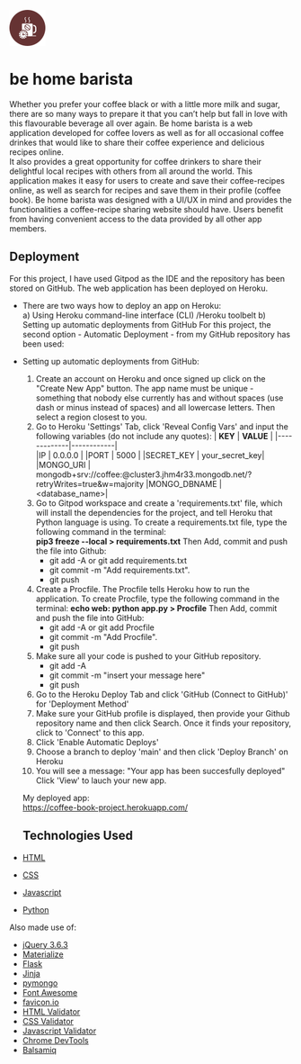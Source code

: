 ![Logo](static/img/coffee-time.png)
# be home barista 

<!-- ![Logo](assets/favicon/favicon-32x32.png) -->
Whether you prefer your coffee black or with a little more milk and sugar, there are so many ways to prepare it that you can’t help but fall in love with this flavourable beverage all over again.
Be home barista is a web application developed for coffee lovers as well as for all occasional coffee drinkes that would like to share their coffee experience and delicious recipes online.  
It also provides a great opportunity for coffee drinkers to share their delightful local recipes with others from all around the world.
This application makes it easy for users to create and save their coffee-recipes online, as well as search for recipes and save them in their profile (coffee book).
Be home barista was designed with a UI/UX in mind and provides the functionalities a coffee-recipe sharing website should have. Users benefit from having convenient access to the data provided by all other app members.



## Deployment
  For this project, I have used Gitpod as the IDE and the repository has been stored on GitHub. 
  The web application has been deployed on Heroku.
- There are two ways how to deploy an app on Heroku: <br> 
  a) Using Heroku command-line interface (CLI) /Heroku toolbelt
  b) Setting up automatic deployments from GitHub
  For this project,  the second option - Automatic Deployment - from my GitHub repository has been used:

- Setting up automatic deployments from GitHub: <br>
  1) Create an account on Heroku and once signed up click on the "Create New App" button.
       The app name must be unique - something that nobody else currently has and without spaces (use dash or minus instead of spaces) and all lowercase letters.
       Then select a region closest to you. 
  2) Go to Heroku 'Settings' Tab, click 'Reveal Config Vars' and input the following variables (do not include any quotes): 
        | **KEY** | **VALUE** | 
        |-------------|------------|  
        |IP  | 0.0.0.0 |
        |PORT  | 5000 |
        |SECRET_KEY | your_secret_key|
        |MONGO_URI | mongodb+srv://coffee:<password>@cluster3.jhm4r33.mongodb.net/?retryWrites=true&w=majority
        |MONGO_DBNAME |	<database_name>|
  3) Go to Gitpod workspace and create a 'requirements.txt' file, which will install the dependencies 
        for the project, and tell Heroku that Python language is using.
        To create a requirements.txt file, type the following command in the terminal: <br>
        <strong>pip3 freeze --local > requirements.txt</strong>
        Then Add, commit and push the file into Github:
        + git add -A or git add requirements.txt
        + git commit -m "Add requirements.txt".
        + git push 
  4) Create a Procfile. The Procfile tells Heroku how to run the application.
     To create Procfile, type the following command in the terminal: 
     <strong>echo web: python app.py > Procfile</strong>
     Then Add, commit and push the file into GitHub:
     + git add -A or git add Procfile
     + git commit -m "Add Procfile".
     + git push 
  5) Make sure all your code is pushed to your GitHub repository.
     + git add -A 
     + git commit -m "insert your message here"
     + git push 
  6) Go to the Heroku Deploy Tab and click 'GitHub (Connect to GitHub)' for 'Deployment Method'
  7) Make sure your GitHub profile is displayed, then provide your Github repository name and then click Search.
     Once it finds your repository, click to 'Connect' to this app.
  8) Click 'Enable Automatic Deploys'
  9) Choose a branch to deploy 'main' and then click 'Deploy Branch' on Heroku
  10) You will see a message: "Your app has been succesfully deployed"
      Click 'View' to lauch your new app.

  My deployed app: <br>
    https://coffee-book-project.herokuapp.com/
  

  ## Technologies Used 
- [HTML](https://en.wikipedia.org/wiki/HTML)
- [CSS](https://en.wikipedia.org/wiki/CSS)
- [Javascript](https://en.wikipedia.org/wiki/JavaScript)
- [Python](https://www.python.org/)

Also made use of:
- [jQuery 3.6.3](https://jquery.com/)
- [Materialize](https://materializecss.com/)
- [Flask](https://flask.palletsprojects.com/en/2.2.x/)
- [Jinja](https://jinja.palletsprojects.com/en/3.1.x/)
- [pymongo](https://pypi.org/project/pymongo/)
- [Font Awesome](https://fontawesome.com/)
- [favicon.io](https://favicon.io/favicon-generator/)
- [HTML Validator](https://validator.w3.org/)
- [CSS Validator](https://jigsaw.w3.org/css-validator/)
- [Javascript Validator](https://jshint.com/)
- [Chrome DevTools](https://developer.chrome.com/docs/devtools/open/)
- [Balsamiq](https://en.wikipedia.org/wiki/Balsamiq)


<!-- The COOL Quiz was created for anyone who wants to test their knowledge or learn some new interesting facts about the winter season. The players can take the quiz on their own or it can be used as a family indoor activity for those cold and dark evenings. The quiz has 12 multiple choice questions with a 120-second timer and a Top Score page so the players can save their best score. It hopes to engage all age groups or individuals of various interests, not just 'winter fans'.
![Responsive Design](assets/images/responsive-img.png) -->
<!-- 

## User Experience (UX)

### User Stories 

- As a user, I would like to understand the purpose of the website and what is being tested by the quiz before I start.
- As a user, I would like to have the option to read the instructions, so that I can understand how to play the game.
- As a user, I would like to play the quiz and see the content clearly on any device.
- As a user, I would like to be able to easily navigate through the website to complete the quiz.
- As a user, I would like to see if the answer I have chosen is correct or incorrect before proceeding to the next question.
- As a user, I would like to see my progress during the quiz (question counter, time counter and score counter).
- As a user, I would like to see my final score, have an option to save my best score and play again.


### Implementation 

- Used a layout with a winter background image, winter colours and picked an appropriate quiz title as well as a catchy initial        
  message to give users an early sense of what the quiz is about.
- Created a pop-up window to introduce the game to the users and to familiarize them with the quiz rules.
- Made the quiz responsive, visible and easy to read on desktops, laptops, tablets and smartphones.
- Created a simple intuitive design for easy navigation and used links for a smooth transport between pages.
- Made the quiz interactive as the chosen answers will turn green if correct or red if incorrect.
- Added Question counter, Time counter and Score counter to the game page.
- Added a result page that displays the quiz results as well as gives an option to save the users' scores.


## Features 

Cool Quiz consists of four webpages that all have an intuitive design for easy navigation.

  - ### Home Page
  This page introduces the quiz and shows important links to the game itself and to the Top Score page.
  - ### Game Page
  This is the core page of the quiz; it displays questions and multiple answer options as well as a navigation bar displaying the progress of the game.
  - ### Result Page
  It shows the results of the quiz and enables the player to save their score if they wish to do so.
  - ### Top Score Page
  Displays a list of top 7 scores.


### Existing Features

- __Home Page__

- The home page is the screen the end user is presented with on page load. <br>
  All four webpages have the same winter themed background image and colours, with a silver background for the website content. The 
  aim is to create a wintry atmosphere for players and bring back some memories of exciting winter events and activities.
  
- _Header_
  - The header has the same colour design as all other pages to support the intuitiveness of the entire website. The name of the
    quiz was chosen in order to give the visitors a hint of what the quiz is about. This intuitive layout enhances the user experience and makes the website easy to use.

- _Body_
  - The body includes an encouraging message to challenge the visitors to click on the START button and play the game.
  - The skeleton of the body has three buttons:
  - ABOUT button - clicking on the ABOUT button will display a pop-up box with the game rules. It includes all information the player 
    needs to know before starting the game.
  - START button is placed in the middle and has a different colour to underlay its importance. Clicking on this button will redirect 
    the player to the game page where they can start the quiz.
  - TOP SCORE button will forward the visitors to the list of the 7 best results.
  - Overall, the body layout is simple to understand and easy to navigate for the user.
  
- _Footer_
  - Similarly to the header, the footer remains the same regardless of the webpage. It contains a name of the production company and 
    the year of production. This intuitive layout contributes to the user experience.
    <br><br>
    <p align="center">
      <img src="assets/images/home-page.png">
    </p>
    <br><br>
    <p align="center">
      <img src="assets/images/pop-up-box.png">
    </p>

__Game Page__
- _Header_
  - The header includes the navigation bar which consists of the link to the home page and three other elements to monitor the  
    progress of the quiz. The player can click on the home icon anytime during the game to take them back to the home page and start the game again. Placing the home icon on this page allows users to navigate easily between pages and to return to the home page if they wish without having to use the back button. <br>
    The progress elements are all dynamic and are being updated with each question asked. 
  - Elements to monitor the progress:
    - Question counter shows how many questions have been answered so far as well as the total number of questions.
    - Time counter shows how many seconds are still left to complete the quiz. There is a 120 seconds countdown timer and if a player  
      runs out of time before completing the quiz, they will be redirected back to the home page to have another go.
    - Score counter shows how many points a player has received so far for all correctly answered questions. For each correct answer, 
      a player will get 100 points (1200 points maximum).<br>
    This ability to monitor the progress during the quiz enhances the user experience and also the motivation to achieve the highest score.
 
- _Body_  
  - The body shows the current question with four answer options. Clicking on one of these four options will deactivate the remaining 
    three and reveal if the chosen option is correct or not. The player will then be forwarded to the next question. Once a player clicks on an option, it cannot be changed. This will enhance the fluidity and energy of the game and encourage players to complete the quiz on time. <br>
    The time counter will prompt the user to answer questions correctly but also within a short period of time. This presents a double challenge and it makes the game more interesting and appealing to users. If the user does not answer all 12 questions in the allocated time, the quiz will automatically finish and they will be taken back to the home page. This will encourage users to take the quiz again. <br>
    Furthermore, if a player answers the question incorrectly, the correct answer will not be revealed. This should make the game more attractive as it will encourage the user to try again and improve their score. Once all questions have been answered, a player will automatically be directed to the result page.
- _Footer_ (please see the section about Footer above) 
   <br><br>
   <p align="center">
     <img src="assets/images/game-page.png">
   </p>    

__Result Page__
  - It shows how many points a player has scored in the quiz and gives them an option to save their score. To do so, a player has to 
    insert a username containing only alphabetic characters, without any numbers, special characters or spaces.
  - If the username meets the criteria, clicking on the SAVE button will save the player's score and return the player to the home 
    page. If the user does not want to save their score, they have an option to click on Go Home button which takes them back to the home page or on Play Again button to get to the game page and start playing again.
    <br><br>
    <p align="center">
      <img src="assets/images/result-page.png">
    </p>    

__Top Score Page__
  - This page displays a list of the 7 highest scores. 
    It also has the home icon for better navigation and it takes the user back to the home page.
    <br><br>
    <p align="center">
      <img src="assets/images/score-page.png">
    </p>    

### Features Left to Implement

  - Optaining more questions from the API open database to offer users a greater variety of questions and to make the quiz more 
    attractive
  - I would like to incorporate difficulty levels (easy, medium, hard)
  - Adding audio effects to a quiz question



### Wireframes 
- [Home Desktop](assets/wireframes/Home%20Desktop.png)
- [Home Tablet](assets/wireframes/Home%20Tablet.png)
- [Home Mobile](assets/wireframes/Home%20Phone.png)
- [Game Desktop](assets/wireframes/Game%20Desktop.png)
- [Game Tablet](assets/wireframes/Game%20Tablet.png)
- [Game Mobile](assets/wireframes/Game%20Phone.png)
- [Result Desktop](assets/wireframes/Result%20Desktop.png)
- [Result Tablet](assets/wireframes/Result%20Tablet.png)
- [Result Mobile](assets/wireframes/Result%20Phone.png)
- [Top Score Desktop](assets/wireframes/Top%20Score%20Desktop.png)
- [Top Score Tablet](assets/wireframes/Top%20Score%20Tablet.png)  
- [Top Score Mobile](assets/wireframes/Top%20Score%20Phone.png)



## Testing 

Manual Testing of implemented features: <br><br>


 - HOME PAGE Testing

| **Feature** | **Action** | **Expected Result** | **Actual Result** |
|-------------|------------|---------------------|-------------------|
| ABOUT button  | Click the button | A pop-up box opens with introduction and game rules | Works as expected |
| START button  | Click the button| Player is directed to the game page and can start playing | Works as expected |
| TOP SCORE button | Click the button| This takes the player to the top-score page to check the leaderboard	| Works as expected |
 
 <br><br>

- GAME PAGE Testing

| **Feature** | **Action** | **Expected Result** | **Actual Result** |
|-------------|------------|---------------------|-------------------|
| HOME button  | Click the button | Take a player to the home page anytime during the game | Works as expected |
| QUESTION counter  | Automatic feature| Shows what question the player is currently on, onwards counting | Works as expected |
| TIMER  | Automatic feature | Starts counting down automatically when the quiz appears on the screen | Works as expected |
| TIMER  | Automatic feature | For the last ten seconds the time text changes to red | Works as expected |
| TIMER  | Automatic feature | When time is up before answering all questions, the player is returned to the home page | Works as expected |
| SCORE counter | Click on the correct answer | Clicking on the correct answer will increase the score by 100 points| Works as expected |
| SCORE counter|  Click on the incorrect answer|  Clicking on the incorrect answer will not change the score| Works as expected |
| ANSWERS options  | Click on one of the 4 answers-options | Clicking on an option will disable the remaining three options | Works as expected |
| ANSWERS options  | Click on one of 4 answer options | The clicked option will change to green if correct and the score will be updated | Works as expected |
| ANSWERS options  | Click on one of 4 answer options | The clicked option will change to red if incorrect and the score will remain unchanged | Works as expected |
| NEXT question  | Automatic feature | Clicking on an answer option will evaluate the correctness and after 2 seconds a new question will appear| Works as expected |
| LAST question | Automatic feature | Clicking on the last answer option will evaluate the correctness and then forward the player to the result page |  Works as expected |

<br><br>

- RESULT PAGE Testing

| **Feature** | **Action** | **Expected Result** | **Actual Result** |
|-------------|------------|---------------------|-------------------|
| RESULT  | Automatic feature | The correct score will appear on the result page | Works as expected |
| USERNAME  | Enter name | Only text of min 3 and max 10 letters is excepted, no numbers or spaces | Works as expected |
| SAVE button  | Click the button| Saves the players’ score and takes them back to the home page | Works as expected |
| SAVE button  | Click the button| Input validation – do not save the score if the entered username does not meet the relevant criteria | Works as expected |
| GO HOME button  | Click the button | Takes players back to the home page if they do not want to save the score | Works as expected |
| PLAY AGAIN buton  | Click the button | Takes players to the game page where they can start the quiz again without saving their score | Works as expected |

<br><br>

- TOP SCORE PAGE Testing

| **Feature** | **Action** | **Expected Result** | **Actual Result** |
|-------------|------------|---------------------|-------------------|
| Saved result | click on TOP SCORE button | Correct score displayed against a correctly saved name | Works as expected |
| 7 best scores | click on TOP SCORE button | Score appears on this page only if it is within the 7 best results | Works as expected |
| HOME buton  | Click the button | Takes the player back to the home page | Works as expected |

<br><br>


### Validator Testing 

- HTML
  The W3C Validator has been used to validate the HTML of the website. <br>
  All errors have been corrected. <br>
  [W3C validator](https://validator.w3.org/nu/?doc=https%3A%2F%2Fkarare1.github.io%2Fquiz-game%2F)

- CSS
  The W3C Jigsaw Validator was used to validate the CSS of the website. <br>
  All errors have been corrected. <br>
  [(Jigsaw) validator](https://jigsaw.w3.org/css-validator/validator?uri=https%3A%2F%2Fkarare1.github.io%2Fquiz-game%2F&profile=css3svg&usermedium=all&warning=1&vextwarning=&lang=en)

- JSHint Services were used to validate Javascript <br>
  All errors syntax errors corrected <br>
  [script.js](assets/js-validation/js-validator-script.png) <br>
  [game.js](assets/js-validation/js-validator-game.png) <br>
  [result.js](assets/js-validation/js-validator-result.png) <br>
  [topscore.js](assets/js-validation/js-validator-topscore.png) <br>


- The WAVE Web Accessibility Evaluation Tool was used to check accessibility of the website: <br>
  [Wave Web report](assets/images/wave-evaluation.png)

- Lighthouse reports: <br><br>
  [Lighthouse report Index](assets/lighthouse/lighthouse-report-index.png) <br>
  [Lighthouse report Game](assets/lighthouse/lighthouse-report-game.png) <br>
  [Lighthouse report Result](assets/lighthouse/lighthouse-report-result.png) <br>
  [Lighthouse report Score](assets/lighthouse/lighthouse-report-score.png) <br>


- Further testing has been done with Chrome DevTools, making sure that responsiveness works correctly on all devices.
  After the deployment, I tested the website link focusing on the game and result page to check if all important features work as expected. No issues were detected. 

- The website was assessed in various browsers: Mozilla Firefox, Google Chrome and Microsoft Edge.
  Live link was tested on Huawei P30, Samsung A50 to test smaller screen sizes, on a small display laptop - HP ProBook 430 and also on a larger display laptop - Dell Latitude 5580. <br>
  Each of the pages functioned well.

### Fixed Bugs
- preventDefault() removed html validation (min 4 and max 10 letters) <br>
  I have applied an extra function in javascript to prevent submitting usernames that do not meet the criteria
- favicon link to webmanifest showed error in console <br>
  Resolved by adding the crossorigin attribute

### Unfixed Bugs
None I am aware of. 

## Deployment

Deployment To GitHub Pages:  <br>

1. Create a repository in GitHub <br><br>
  ![Deploy-1](assets/deploy/deploy-1.png) <br>

2. Create the entry file for a site. GitHub Pages will look for an index.html as the entry file for the site  <br>

3. Git push all contents from Integrated Development Environment (IDE) into GitHub <br>

4. On GitHub page, click on the site's repository on the left sidebar or alternatively click on the avatar icon and 
   then 'Your repositories' <br><br>
   ![Deploy-2](assets/deploy/deploy-2.png) &nbsp; &nbsp; &nbsp; &nbsp; ![Deploy-3](assets/deploy/deploy-3.png) <br>

5. In the repository, under the repository name (e.g. karare1/white-lines), click Settings  <br><br>
  ![Deploy-4](assets/deploy/deploy-4.png) <br>

6. In the "Code and automation" section on the left sidebar, click on Pages  <br><br>
  ![Deploy-5](assets/deploy/deploy-5.PNG) <br>

7. From the source section drop-down menu, select 'Deploy from a Branch'  <br>
   From the branch section drop-down menu, select 'main' and 'root' and then click on Save button  <br><br>
  ![Deploy-6](assets/deploy/deploy-6.PNG)  <br>

8. The link to the site will be automatically created. <br>
   To see the published site, under "GitHub Pages", click the site's URL  <br><br>
  ![Deploy-7](assets/deploy/deploy-7.png) <br>

   The live link can be found here: https://karare1.github.io/quiz-game/ <br>


## Technologies Used 
- [HTML](https://en.wikipedia.org/wiki/HTML)
- [CSS](https://en.wikipedia.org/wiki/CSS)
- [Javascript](https://en.wikipedia.org/wiki/JavaScript)

Also made use of:
- [Font Awesome](https://fontawesome.com/)
- [favicon.io](https://favicon.io/favicon-generator/)
- [HTML Validator](https://validator.w3.org/)
- [CSS Validator](https://jigsaw.w3.org/css-validator/)
- [Javascript Validator](https://jshint.com/)
- [Chrome DevTools](https://developer.chrome.com/docs/devtools/open/)
- [Balsamiq](https://en.wikipedia.org/wiki/Balsamiq)


## Credits 
- [www.scrimba.com.com](https://scrimba.com/learn/learnjavascript)  <br>
- [www.nikitahl.com.com](https://nikitahl.com/convert-array-like-collections-to-array/)  <br>
- [www.www.classcentral.com](https://www.classcentral.com/course/youtube-build-a-quiz-app-with-html-css-and-javascript-45707/classroom) <br>
- [www.freecodecamp.org](https://www.freecodecamp.org/news/javascript-projects-for-beginners/)  <br>
- [www.developer.mozilla.org](https://developer.mozilla.org/en-US/docs/Web/API/Window/localStorage)  <br>
- [www.w3schools](https://www.w3schools.com/)  <br>



### Content 


- The text for the Home page was taken from:  <br>
  [www.ultimatequizquestions.com](https://www.ultimatequizquestions.com/winter-trivia-questions/)  <br>
  [www.quiztriviagames.com](https://www.quiztriviagames.com/winter-quiz/)  <br>
  [www.wordsforlife.org.uk](https://wordsforlife.org.uk/activities/take-a-quiz-about-winter-celebrations/)  <br>



### Media

- Background image:  <br>
  [winter.jpg](https://www.pexels.com/photo/aurora-borealis-624015/)  <br>
  Photo by Frans van Heerden downloaded from Pexels
- Icons were taken from [Font Awesome](https://fontawesome.com/)



















 -->
